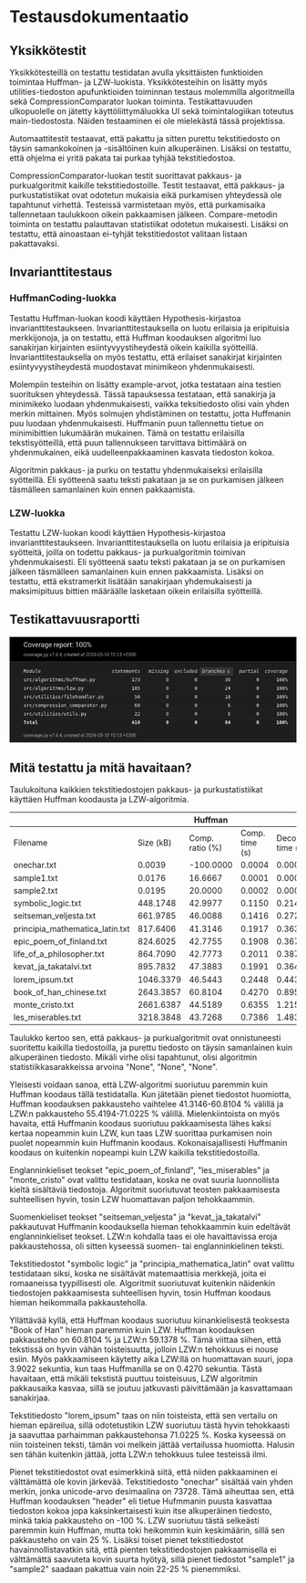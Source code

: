 # Testausdokumentaatio

## Yksikkötestit

Yksikkötesteillä on testattu testidatan avulla yksittäisten funktioiden toimintaa Huffman- ja LZW-luokista. Yksikkötesteihin on lisätty myös utilities-tiedoston apufunktioiden toiminnan testaus molemmilla algoritmeilla sekä CompressionComparator luokan toiminta. Testikattavuuden ulkopuolelle on jätetty käyttöliittymäluokka UI sekä toimintalogiikan toteutus main-tiedostosta. Näiden testaaminen ei ole mielekästä tässä projektissa.

Automaattitestit testaavat, että pakattu ja sitten purettu tekstitiedosto on täysin samankokoinen ja -sisältöinen kuin alkuperäinen. Lisäksi on testattu, että ohjelma ei yritä pakata tai purkaa tyhjää tekstitiedostoa.

CompressionComparator-luokan testit suorittavat pakkaus- ja purkualgoritmit kaikille tekstitiedostoille. Testit testaavat, että pakkaus- ja purkustatistiikat ovat odotetun mukaisia eikä purkamisen yhteydessä ole tapahtunut virhettä. Testeissä varmistetaan myös, että purkamisaika tallennetaan taulukkoon oikein pakkaamisen jälkeen. Compare-metodin toiminta on testattu palauttavan statistiikat odotetun mukaisesti.
Lisäksi on testattu, että ainoastaan ei-tyhjät tekstitiedostot valitaan listaan pakattavaksi.

## Invarianttitestaus

### HuffmanCoding-luokka

Testattu Huffman-luokan koodi käyttäen Hypothesis-kirjastoa invarianttitestaukseen. Invarianttitestauksella on luotu erilaisia ja eripituisia merkkijonoja, ja on testattu, että Huffman koodauksen algoritmi luo sanakirjan kirjainten esiintyvyystiheydestä oikein kaikilla syötteillä. Invarianttitestauksella on myös testattu, että erilaiset sanakirjat kirjainten esiintyvyystiheydestä muodostavat minimikeon yhdenmukaisesti.

Molempiin testeihin on lisätty example-arvot, jotka testataan aina testien suorituksen yhteydessä. Tässä tapauksessa testataan, että sanakirja ja minimikeko luodaan yhdenmukaisesti, vaikka teksitiedosto olisi vain yhden merkin mittainen. Myös solmujen yhdistäminen on testattu, jotta Huffmanin puu luodaan yhdenmukaisesti. Huffmanin puun tallennettu tietue on minimibittien lukumäärän mukainen. Tämä on testattu erilaisilla tekstisyötteillä, että puun tallennukseen tarvittava bittimäärä on yhdenmukainen, eikä uudelleenpakkaaminen kasvata tiedoston kokoa.

Algoritmin pakkaus- ja purku on testattu yhdenmukaiseksi erilaisilla syötteillä. Eli syötteenä saatu teksti pakataan ja se on purkamisen jälkeen täsmälleen samanlainen kuin ennen pakkaamista.

### LZW-luokka

Testattu LZW-luokan koodi käyttäen Hypothesis-kirjastoa invarianttitestaukseen. Invarianttitestauksella on luotu erilaisia ja eripituisia syötteitä, joilla on todettu pakkaus- ja purkualgoritmin toimivan yhdenmukaisesti. Eli syötteenä saatu teksti pakataan ja se on purkamisen jälkeen täsmälleen samanlainen kuin ennen pakkaamista. Lisäksi on testattu, että ekstramerkit lisätään sanakirjaan yhdemukaisesti ja maksimipituus bittien määräälle lasketaan oikein erilaisilla syötteillä.

## Testikattavuusraportti

![Testikattavuus](https://github.com/xelmas/Tiralabra-pakkausalgoritmit/blob/main/documentation/images/coverage_report_final.png)

## Mitä testattu ja mitä havaitaan?

Taulukoituna kaikkien tekstitiedostojen pakkaus- ja purkustatistiikat käyttäen Huffman koodausta ja LZW-algoritmia.

|                                |           |   Huffman       |                |                  | LZW            |                |                  |
|------------------------------- |-----------|-----------------|----------------|------------------|----------------|----------------|------------------|
| Filename                       | Size (kB) | Comp. ratio (%) | Comp. time (s) | Decomp. time (s) | Comp. ratio (%)| Comp. time (s) | Decomp. time (s) |
|onechar.txt                     | 0.0039    | -100.0000       | 0.0004         | 0.0002           | 25.0000        | 0.0003         | 0.0002           |
|sample1.txt                     | 0.0176    | 16.6667         | 0.0001         | 0.0001           | 22.2222        | 0.0001         | 0.0001           |
|sample2.txt                     | 0.0195    | 20.0000         | 0.0002         | 0.0001           | 25.0000        | 0.0001         | 0.0001           |
|symbolic_logic.txt              | 448.1748  | 42.9977         | 0.1150         | 0.2144           | 61.9893        | 0.2748         | 0.0951           |
|seitseman_veljesta.txt          | 661.9785  | 46.0088         | 0.1416         | 0.2727           | 55.4194        | 0.3882         | 0.1516           |
|principia_mathematica_latin.txt | 817.6406  | 41.3146         | 0.1917         | 0.3631           | 57.2966        | 0.4855         | 0.2062           |
|epic_poem_of_finland.txt        | 824.6025  | 42.7755         | 0.1908         | 0.3670           | 58.8520        | 0.4487         | 0.1773           |
|life_of_a_philosopher.txt       | 864.7090  | 42.7773         | 0.2011         | 0.3876           | 57.2463        | 0.5959         | 0.1935           |
|kevat_ja_takatalvi.txt          | 895.7832  | 47.3883         | 0.1991         | 0.3641           | 58.0314        | 0.5162         | 0.1993           |
|lorem_ipsum.txt                 | 1046.3379 | 46.5443         | 0.2448         | 0.4430           | 71.0225        | 0.5325         | 0.2052           |
|book_of_han_chinese.txt         | 2643.3857 | 60.8104         | 0.4270         | 0.8959           | 59.1378        | 3.9022         | 0.5574           |
|monte_cristo.txt                | 2661.6387 | 44.5189         | 0.6355         | 1.2155           | 62.4688        | 1.6185         | 0.5809           |
|les_miserables.txt              | 3218.3848 | 43.7268         | 0.7386         | 1.4831           | 59.3680        | 2.1128         | 0.7187           |


Taulukko kertoo sen, että pakkaus- ja purkualgoritmit ovat onnistuneesti suoritettu kaikilla tiedostoilla, ja purettu tiedosto on täysin samanlainen kuin alkuperäinen tiedosto. Mikäli virhe olisi tapahtunut, olisi algoritmin statistiikkasarakkeissa arvoina "None", "None", "None".

Yleisesti voidaan sanoa, että LZW-algoritmi suoriutuu paremmin kuin Huffman koodaus tällä testidatalla. Kun jätetään pienet tiedostot huomiotta, Huffman koodauksen pakkausteho vaihtelee 41.3146-60.8104 % välillä ja LZW:n pakkausteho 55.4194-71.0225 % välillä. Mielenkiintoista on myös havaita, että Huffmanin koodaus suoriutuu pakkaamisesta lähes kaksi kertaa nopeammin kuin LZW, kun taas LZW suorittaa purkamisen noin puolet nopeammin kuin Huffmanin koodaus. Kokonaisajallisesti Huffmanin koodaus on kuitenkin nopeampi kuin LZW kaikilla tekstitiedostoilla.

Englanninkieliset teokset "epic_poem_of_finland", "les_miserables" ja "monte_cristo" ovat valittu testidataan, koska ne ovat suuria luonnollista kieltä sisältäviä tiedostoja. Algoritmit suoriutuvat teosten pakkaamisesta suhteellisen hyvin, tosin LZW huomattavan paljon tehokkaammin.

Suomenkieliset teokset "seitseman_veljesta" ja "kevat_ja_takatalvi" pakkautuvat Huffmanin koodauksella hieman tehokkaammin kuin edeltävät englanninkieliset teokset. LZW:n kohdalla taas ei ole havaittavissa eroja pakkaustehossa, oli sitten kyseessä suomen- tai englanninkielinen teksti.

Tekstitiedostot "symbolic logic" ja "principia_mathematica_latin" ovat valittu testidataan siksi, koska ne sisältävät matemaattisia merkkejä, joita ei romaaneissa tyypillisesti ole. Algoritmit suoriutuvat kuitenkin näidenkin tiedostojen pakkaamisesta suhteellisen hyvin, tosin Huffman koodaus hieman heikommalla pakkausteholla.

Yllättävää kyllä, että Huffman koodaus suoriutuu kiinankielisestä teoksesta "Book of Han" hieman paremmin kuin LZW. Huffman koodauksen pakkausteho on 60.8104 % ja LZW:n 59.1378 %. Tämä viittaa siihen, että tekstissä on hyvin vähän toisteisuutta, jolloin LZW:n tehokkuus ei nouse esiin. Myös pakkaamiseen käytetty aika LZW:llä on huomattavan suuri, jopa 3.9022 sekuntia, kun taas Huffmanilla se on 0.4270 sekuntia. Tästä havaitaan, että mikäli tekstistä puuttuu toisteisuus, LZW algoritmin pakkausaika kasvaa, sillä se joutuu jatkuvasti päivittämään ja kasvattamaan sanakirjaa.

Tekstitiedosto "lorem_ipsum" taas on niin toisteista, että sen vertailu on hieman epäreilua, sillä odotetustikin LZW suoriutuu tästä hyvin tehokkaasti ja saavuttaa parhaimman pakkaustehonsa 71.0225 %. Koska kyseessä on niin toisteinen teksti, tämän voi melkein jättää vertailussa huomiotta. Halusin sen tähän kuitenkin jättää, jotta LZW:n tehokkuus tulee testeissä ilmi.

Pienet tekstitiedostot ovat esimerkkinä siitä, että niiden pakkaaminen ei välttämättä ole kovin järkevää. Tekstitiedosto "onechar" sisältää vain yhden merkin, jonka unicode-arvo desimaalina on 73728. Tämä aiheuttaa sen, että Huffman koodauksen "header" eli tietue Hufmmanin puusta kasvattaa tiedoston kokoa jopa kaksinkertaisesti kuin itse alkuperäinen tiedosto, minkä takia pakkausteho on -100 %. LZW suoriutuu tästä selkeästi paremmin kuin Huffman, mutta toki heikommin kuin keskimäärin, sillä sen pakkausteho on vain 25 %. Lisäksi toiset pienet tekstitiedostot havainnollistavatkin sitä, että pienten tekstitiedostojen pakkaamisella ei välttämättä saavuteta kovin suurta hyötyä, sillä pienet tiedostot "sample1" ja "sample2" saadaan pakattua vain noin 22-25 % pienemmiksi.